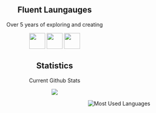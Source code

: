 <!--- 
<h2 align="center">Projects</h2>
<p align="center">My most outstanding projectss so far.</p>

| <a href="https://cyber-lounge.net" target="_blank">**Cyber Lounge**</a> | <a href="https://minebet.net" target="_blank">**Minebet Network**</a> 
| :---: | :---: |
| <img align='center' src='https://i.imgur.com/HKOcCTz.png' width="150px" height='100px'> | <img align='center' src='https://i.imgur.com/Y6T9twR.png' width="150px" height='150px'>
| <a href="https://cyber-lounge.net" target="_blank">`https://cyber-lounge.net`</a> | <a href="https://minebet.net" target="_blank">`https://minebet.net`</a>
-->

<h2 align="center">Fluent Laungauges</h2>
<p align="center">Over 5 years of exploring and creating</p>

<p align="center">
  <img src="https://img.shields.io/badge/Python-3776AB?style=for-the-badge&logo=python&logoColor=white" height='42px'/>
  <img src="https://img.shields.io/badge/HTML-239120?style=for-the-badge&logo=html5&logoColor=white" height='42px'>
    <img src="https://img.shields.io/badge/Lua-2C2D72?style=for-the-badge&logo=lua&logoColor=white" height='42px'>
</p>

<h2 align="center">Statistics</h2>
<p align="center">Current Github Stats</p>
<p align="center">
<img src="https://github-readme-stats.vercel.app/api?username=durag&show_icons=true&hide_border=true&theme=dark" />
</p>

<p align="center">
<img style="float: right;" alt="Most Used Languages" src="https://github-readme-stats.vercel.app/api/top-langs/?username=durag&layout=compact&hide_border=true&theme=dark" />
</p>
